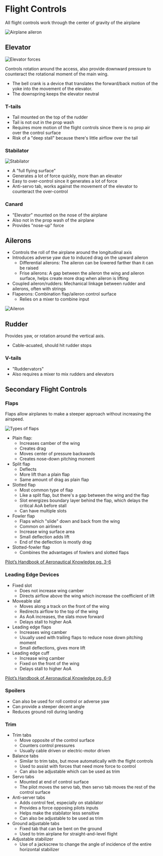 # Flight Controls

All flight controls work through the center of gravity of the airplane

![Airplane aileron](images/image.png)

## Elevator

![Elevator forces](images/image-4.png)

Controls rotation around the access, also provide downward pressure to counteract the rotational moment of the main wing.

- The bell crank is a device that translates the forward/back motion of the yoke into the movement of the elevator.
- The downspring keeps the elevator neutral

### T-tails

- Tail mounted on the top of the rudder
- Tail is not out in the prop wash
- Requires more motion of the flight controls since there is no prop air over the control surface
- Risk of a "deep stall" because there's little airflow over the tail

### Stabilator

![Stabilator](images/image-3.png)

- A "full flying surface"
- Generates a lot of force quickly, more than an elevator
- Easy to over-control since it generates a lot of force
- Anti-servo tab, works against the movement of the elevator to counteract the over-control

### Canard

- "Elevator" mounted on the nose of the airplane
- Also not in the prop wash of the airplane
- Provides "nose-up" force

## Ailerons

- Controls the roll of the airplane around the longitudinal axis
- Introduces adverse yaw due to induced drag on the upward aileron
  - Differential ailerons: The aileron can be lowered farther than it can be raised
  - Frise ailerons: A gap between the aileron the wing and aileron surface, helps create more drag when aileron is lifting
- Coupled aileron/rudders: Mechanical linkage between rudder and ailerons, often with strings
- Flaperons: Combination flap/aileron control surface
  - Relies on a mixer to combine input

![Aileron](images/image-5.png)

## Rudder

Provides yaw, or rotation around the vertical axis.

- Cable-acuated, should hit rudder stops

### V-tails

- "Ruddervators"
- Also requires a mixer to mix rudders and elevators

## Secondary Flight Controls

### Flaps

Flaps allow airplanes to make a steeper approach without increasing the airspeed.

![Types of flaps](images/image-2.png)

- Plain flap:
  - Increases camber of the wing
  - Creates drag
  - Moves center of pressure backwards
  - Creates nose-down pitching moment
- Split flap
  - Deflects
  - More lift than a plain flap
  - Same amount of drag as plain flap
- Slotted flap
  - Most common type of flap
  - Like a split flap, but there's a gap between the wing and the flap
  - Slot energizes boundary layer behind the flap, which delays the critical AoA before stall
  - Can have multiple slots
- Fowler flap
  - Flaps which "slide" down and back from the wing
  - Common on airliners
  - Increase wing surface area
  - Small deflection adds lift
  - End of the deflection is mostly drag
- Slotted-fowler flap
  - Combines the advantages of fowlers and slotted flaps

[Pilot’s Handbook of Aeronautical Knowledge pg. 3-6](/_references/PHAK/3-6)

### Leading Edge Devices

- Fixed slot
  - Does not increase wing camber
  - Directs airflow above the wing which increase the coefficient of lift
- Moveable slat
  - Moves along a track on the front of the wing
  - Redirects airflow to the top of the wing
  - As AoA increases, the slats move forward
  - Delays stall to higher AoA
- Leading edge flaps
  - Increases wing camber
  - Usually used with trailing flaps to reduce nose down pitching moment
  - Small deflections, gives more lift
- Leading edge cuff
  - Increase wing camber
  - Fixed on the front of the wing
  - Delays stall to higher AoA

[Pilot’s Handbook of Aeronautical Knowledge pg. 6-9](/_references/PHAK/6-9)

### Spoilers

- Can also be used for roll control or adverse yaw
- Can provide a steeper decent angle
- Reduces ground roll during landing

### Trim

- Trim tabs
  - Move opposite of the control surface
  - Counters control pressures
  - Usually cable driven or electric-motor driven
- Balance tabs
  - Similar to trim tabs, but move automatically with the flight controls
  - Used to assist with forces that need more force to control
  - Can also be adjustable which can be used as trim
- Servo tabs
  - Mounted at end of control surface
  - The pilot moves the servo tab, then servo tab moves the rest of the control surface
- Anti-server tabs
  - Adds control feel, especially on stabilator
  - Provides a force opposing pilots inputs
  - Helps make the stabilator less sensitive
  - Can also be adjustable to be used as trim
- Ground adjustable tabs
  - Fixed tab that can be bent on the ground
  - Used to trim airplane for straight-and-level flight
- Adjustable stabilizer
  - Use of a jackscrew to change the angle of incidence of the entire horizontal stabilizer
